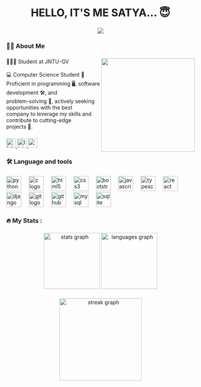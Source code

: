 <h1 align="center">HELLO, IT'S ME SATYA... 😇</h1>

###

<div align="center">
  <img src="https://profile-counter.glitch.me/satya2553/count.svg?"  />
</div>

###

<h3 align="left">👩‍💻  About Me</h3>

###

<img align="right" height = "250" src="https://i.pinimg.com/236x/b1/2d/92/b12d92f74cf9f9a8b30de128cf2b5ccf.jpg"  />

###

<p align="left">🧑🏻‍🎓 Student at JNTU-GV<br><br>💻 Computer Science Student 🚀<br>Proficient in programming 🖥️, software development 🛠️, and<br>problem-solving 🧠, actively seeking opportunities with the best<br>company to leverage my skills and contribute to cutting-edge<br>projects 🌟.</p>

###

<div align="left">
 <a href="https://mareedu-satyanarayana.web.app/" target="blank">
    <img src="https://img.shields.io/static/v1?logo=blogger&label=&message=Portfolio&color=FF5722&logoColor=white&labelColor=&style=flat" alt="https://mareedu-satyanarayana.web.app/" height="25"/>
 </a>
  <a href="https://www.linkedin.com/in/mareedu-satyanarayana-686b54205/" target="_blank">
    <img src="https://img.shields.io/static/v1?message=LinkedIn&logo=linkedin&label=&color=0077B5&logoColor=white&labelColor=&style=flat" height="25" alt="linkedin logo"  />
  </a>
  <a href="mareedu.satyanarayana.5475@gmail.com" target="_blank">
    <img src="https://img.shields.io/static/v1?message=Gmail&logo=gmail&label=&color=D14836&logoColor=white&labelColor=&style=flat" height="25" alt="gmail logo"  />
  </a>
</div>

###

<h3 align="left">🛠 Language and tools</h3>

###

<div align="left">
  <img src="https://cdn.jsdelivr.net/gh/devicons/devicon/icons/python/python-original.svg" height="40" alt="python logo"  />
  <img width="12" />
  <img src="https://cdn.jsdelivr.net/gh/devicons/devicon/icons/c/c-original.svg" height="40" alt="c logo"  />
  <img width="12" />
  <img src="https://cdn.jsdelivr.net/gh/devicons/devicon/icons/html5/html5-original.svg" height="40" alt="html5 logo"  />
  <img width="12" />
  <img src="https://cdn.jsdelivr.net/gh/devicons/devicon/icons/css3/css3-original.svg" height="40" alt="css3 logo"  />
  <img width="12" />
  <img src="https://cdn.jsdelivr.net/gh/devicons/devicon/icons/bootstrap/bootstrap-original.svg" height="40" alt="bootstrap logo"  />
  <img width="12" />
  <img src="https://cdn.jsdelivr.net/gh/devicons/devicon/icons/javascript/javascript-original.svg" height="40" alt="javascript logo"  />
  <img width="12" />
  <img src="https://cdn.jsdelivr.net/gh/devicons/devicon/icons/typescript/typescript-original.svg" height="40" alt="typescript logo"  />
  <img width="12" />
  <img src="https://cdn.jsdelivr.net/gh/devicons/devicon/icons/react/react-original.svg" height="40" alt="react logo"  />
  <img width="12" />
  <img src="https://skillicons.dev/icons?i=django" height="40" alt="django logo"  />
  <img width="12" />
  <img src="https://cdn.jsdelivr.net/gh/devicons/devicon/icons/git/git-original.svg" height="40" alt="git logo"  />
  <img width="12" />
  <img src="https://skillicons.dev/icons?i=github" height="40" alt="github logo"  />
  <img width="12" />
  <img src="https://cdn.simpleicons.org/mysql/4479A1" height="40" alt="mysql logo"  />
  <img width="12" />
  <img src="https://skillicons.dev/icons?i=sqlite" height="40" alt="sqlite logo"  />
</div>

###

<h3 align="left">🔥   My Stats :</h3>

###

<div align="center">
  <img src="https://github-readme-stats.vercel.app/api?username=satya2553&hide_title=false&hide_rank=false&show_icons=true&include_all_commits=true&count_private=true&disable_animations=false&theme=dracula&locale=en&hide_border=false&order=1" height="150" alt="stats graph"  />
  <img src="https://github-readme-stats.vercel.app/api/top-langs?username=satya2553&locale=en&hide_title=false&layout=compact&card_width=320&langs_count=5&theme=dracula&hide_border=false&order=2" height="150" alt="languages graph"  />
</div>

###

<div align="center">
  <img src="https://streak-stats.demolab.com?user=satya2553&locale=en&mode=daily&theme=dark&hide_border=false&border_radius=5&order=3" height="220" alt="streak graph"  />
</div>

###
